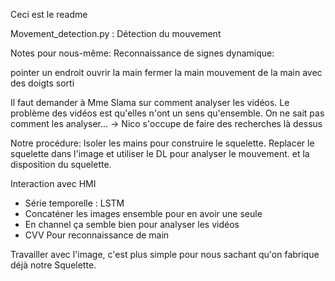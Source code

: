 Ceci est le readme

Movement_detection.py : Détection du mouvement







Notes pour nous-même:
Reconnaissance de signes dynamique:

pointer un endroit
ouvrir la main
fermer la main
mouvement de la main avec des doigts sorti



Il faut demander à Mme Slama sur comment analyser les vidéos.
Le problème des vidéos est qu'elles n'ont un sens qu'ensemble.
On ne sait pas comment les analyser...
-> Nico s'occupe de faire des recherches là dessus

Notre procédure:
Isoler les mains pour construire le squelette.
Replacer le squelette dans l'image et utiliser le DL pour analyser le mouvement.
et la disposition du squelette.




Interaction avec HMI
- Série temporelle : LSTM
- Concaténer les images ensemble pour en avoir une seule
- En channel ça semble bien pour analyser les vidéos
- CVV Pour reconnaissance de main

Travailler avec l'image, c'est plus simple pour nous sachant qu'on fabrique
déjà notre Squelette.
